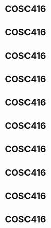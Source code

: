 # COSC416
# COSC416
# COSC416
# COSC416
# COSC416
# COSC416
# COSC416
# COSC416
# COSC416
# COSC416
